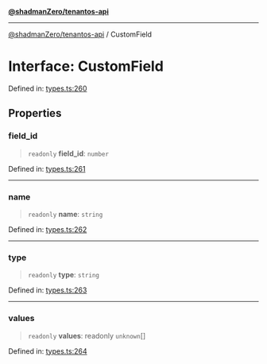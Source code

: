 [**@shadmanZero/tenantos-api**](../README.md)

***

[@shadmanZero/tenantos-api](../globals.md) / CustomField

# Interface: CustomField

Defined in: [types.ts:260](https://github.com/shadmanZero/tenantos-api/blob/a3061c31c45f4aa1cfaa0e889df3cea522a254ad/src/types.ts#L260)

## Properties

### field\_id

> `readonly` **field\_id**: `number`

Defined in: [types.ts:261](https://github.com/shadmanZero/tenantos-api/blob/a3061c31c45f4aa1cfaa0e889df3cea522a254ad/src/types.ts#L261)

***

### name

> `readonly` **name**: `string`

Defined in: [types.ts:262](https://github.com/shadmanZero/tenantos-api/blob/a3061c31c45f4aa1cfaa0e889df3cea522a254ad/src/types.ts#L262)

***

### type

> `readonly` **type**: `string`

Defined in: [types.ts:263](https://github.com/shadmanZero/tenantos-api/blob/a3061c31c45f4aa1cfaa0e889df3cea522a254ad/src/types.ts#L263)

***

### values

> `readonly` **values**: readonly `unknown`[]

Defined in: [types.ts:264](https://github.com/shadmanZero/tenantos-api/blob/a3061c31c45f4aa1cfaa0e889df3cea522a254ad/src/types.ts#L264)

